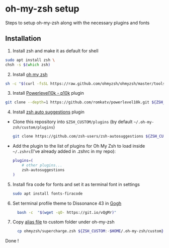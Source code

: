 
# oh-my-zsh setup
Steps to setup oh-my-zsh along with the necessary plugins and fonts

## Installation
1. Install zsh and make it as default for shell
  ```zsh
  sudo apt install zsh \
  chsh -s $(which zsh)
  ```

2. Install [oh my zsh](https://ohmyz.sh/#install)
  ```zsh
  sh -c "$(curl -fsSL https://raw.github.com/ohmyzsh/ohmyzsh/master/tools/install.sh)"
  ```

3. Install [Powerlevel10k - p10k](https://github.com/romkatv/powerlevel10k#oh-my-zsh) plugin
  ```zsh
  git clone --depth=1 https://github.com/romkatv/powerlevel10k.git ${ZSH_CUSTOM:-$HOME/.oh-my-zsh/custom}/themes/powerlevel10k
  ```
4. Install [zsh auto suggestions](https://github.com/zsh-users/zsh-autosuggestions) plugin

  - Clone this repository into `$ZSH_CUSTOM/plugins` (by default `~/.oh-my-zsh/custom/plugins`)

    ```zsh
    git clone https://github.com/zsh-users/zsh-autosuggestions ${ZSH_CUSTOM:-~/.oh-my-zsh/custom}/plugins/zsh-autosuggestions
    ```
  - Add the plugin to the list of plugins for Oh My Zsh to load inside `~/.zshrc`(I've already added in .zshrc in my repo):

    ```zsh
    plugins=( 
        # other plugins...
        zsh-autosuggestions
    )
    ```
5. Install fira code for fonts and set it as terminal font in settings
    ```zsh
    sudo apt install fonts-firacode 
    ```

6. Set terminal profile theme to Dissonance 43 in [Gogh](https://mayccoll.github.io/Gogh/)
    ```zsh
      bash -c  "$(wget -qO- https://git.io/vQgMr)" 
    ``` 
7. Copy [alias file](supercharge.zsh) to custom folder under oh-my-zsh
    ```zsh
      cp ohmyzsh/supercharge.zsh ${ZSH_CUSTOM:-$HOME/.oh-my-zsh/custom}/supercharge.zsh
    ```
Done !
